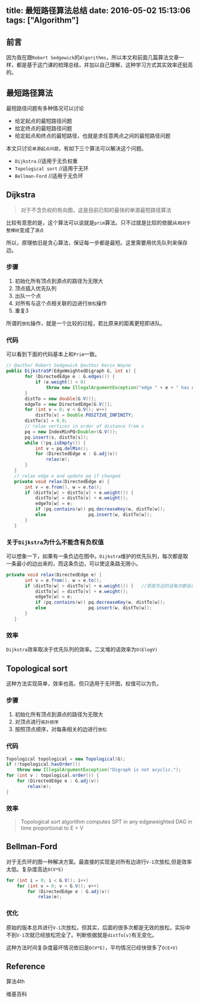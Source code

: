 title: 最短路径算法总结
date: 2016-05-02 15:13:06
tags: ["Algorithm"]
---

## 前言

因为我在跟`Robert Sedgewick`的`Algorithms`，所以本文和前面几篇算法文章一样，都是基于这门课的梳理总结，并加以自己理解，这种学习方式其实效率还挺高的。

## 最短路径算法

最短路径问题有多种情况可以讨论

*   给定起点的最短路径问题
*   给定终点的最短路径问题
*   给定起点和终点的最短路径，也就是求任意两点之间的最短路径问题

本文只讨论`单源起点问题`，有如下三个算法可以解决这个问题。

*   `Dijkstra`            //适用于无负权重
*   `Topological sort`    //适用于无环
*   `Bellman-Ford`        //适用于无负环<a id="more"></a>

<!--more-->
## Dijkstra

> 对于不含负权的有向图，这是目前已知的最快的单源最短路径算法

比较有意思的是，这个算法可以说就是`prim`算法。只不过就是比较的依据从`相对于整棵树`变成了`源点`

所以，原理依旧是贪心算法，保证每一步都是最短。这里需要用优先队列来保存边。

### 步骤

1.  初始化所有顶点到源点的路径为无限大
2.  顶点插入优先队列
3.  出队一个点
4.  对所有与这个点相关联的边进行`放松`操作
5.  重复3

所谓的`放松`操作，就是一个比较的过程，若比原来的距离更短即进队。

### 代码

可以看到下面的代码基本上和`Prim`一致。

```java
// @author Robert Sedgewick @author Kevin Wayne
public DijkstraSP(EdgeWeightedDigraph G, int s) {
       for (DirectedEdge e : G.edges()) {
           if (e.weight() < 0)
               throw new IllegalArgumentException("edge " + e + " has negative weight");
       }
       distTo = new double[G.V()];
       edgeTo = new DirectedEdge[G.V()];
       for (int v = 0; v < G.V(); v++)
           distTo[v] = Double.POSITIVE_INFINITY;
       distTo[s] = 0.0;
       // relax vertices in order of distance from s
       pq = new IndexMinPQ<Double>(G.V());
       pq.insert(s, distTo[s]);
       while (!pq.isEmpty()) {
           int v = pq.delMin();
           for (DirectedEdge e : G.adj(v))
               relax(e);
       }
   }
   // relax edge e and update pq if changed
   private void relax(DirectedEdge e) {
       int v = e.from(), w = e.to();
       if (distTo[w] > distTo[v] + e.weight()) {
           distTo[w] = distTo[v] + e.weight();
           edgeTo[w] = e;
           if (pq.contains(w)) pq.decreaseKey(w, distTo[w]);
           else                pq.insert(w, distTo[w]);
       }
   }
```

### 关于`Dijkstra`为什么不能含有负权值

可以想象一下，如果有一条负边在图中。`Dijkstra`维护的优先队列，每次都是取一条最小的边出来的，而这条负边，可以使这条路无限小。

```java
private void relax(DirectedEdge e) {
       int v = e.from(), w = e.to();
       if (distTo[w] > distTo[v] + e.weight()) {   //若是负边的话每次都会减小，就会不断进入优先队列！！！
           distTo[w] = distTo[v] + e.weight();  
           edgeTo[w] = e;
           if (pq.contains(w)) pq.decreaseKey(w, distTo[w]);
           else                pq.insert(w, distTo[w]);
       }
   }
```

### 效率

`Dijkstra`效率取决于优先队列的效率。二叉堆的话效率为`O(ElogV)`

## Topological sort

这种方法实现简单，效率也高，但只适用于无环图，权值可以为负。

### 步骤

1.  初始化所有顶点到源点的路径为无限大
2.  对顶点进行`拓扑排序`
3.  按照顶点顺序，对每条相关的边进行`放松`

### 代码

```java
Topological topological = new Topological(G);
if (!topological.hasOrder())
    throw new IllegalArgumentException("Digraph is not acyclic.");
for (int v : topological.order()) {
    for (DirectedEdge e : G.adj(v))
        relax(e);
}
```

### 效率
> Topological sort algorithm computes SPT in any edgeweighted
> DAG in time proportional to E + V

## Bellman-Ford

对于无负环的图一种解决方案。最直接的实现是对所有边进行`V-1`次放松,但是效率太低。复杂度高达`O(V*E)`

```java
for (int i = 0; i < G.V(); i++)
    for (int v = 0; v < G.V(); v++)
        for (DirectedEdge e : G.adj(v))
            relax(e);
```

### 优化

原始的版本总共进行`V-1`次放松，但其实，后面的很多次都是无效的放松，实际中不到`V-1`次就已经放松完全了。判断依据就是`distTo[v]`有无变化。

这种方法时间复杂度最坏情况依旧是`O(V*E)`，平均情况已经快很多了`O(E+V)`

## Reference

算法4th

维基百科
